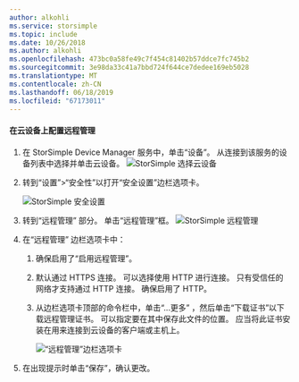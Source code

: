 ```yaml
---
author: alkohli
ms.service: storsimple
ms.topic: include
ms.date: 10/26/2018
ms.author: alkohli
ms.openlocfilehash: 473bc0a58fe49c7f454c81402b57ddce7fc745b2
ms.sourcegitcommit: 3e98da33c41a7bbd724f644ce7dedee169eb5028
ms.translationtype: MT
ms.contentlocale: zh-CN
ms.lasthandoff: 06/18/2019
ms.locfileid: "67173011"
---
```

#### <a name="to-configure-remote-management-on-cloud-appliance"></a>在云设备上配置远程管理

1. 在 StorSimple Device Manager 服务中，单击“设备”。  从连接到该服务的设备列表中选择并单击云设备。
    ![StorSimple 选择云设备](./media/storsimple-8000-configure-remote-management-http-device/sca-remote-manage1.png)

2. 转到“设置”>“安全性”以打开“安全设置”边栏选项卡。  

     ![StorSimple 安全设置](./media/storsimple-8000-configure-remote-management-http-device/sca-remote-manage2.png)

3. 转到“远程管理”  部分。 单击“远程管理”框。 
     ![StorSimple 远程管理](./media/storsimple-8000-configure-remote-management-http-device/sca-remote-manage3.png)

4. 在“远程管理”  边栏选项卡中：

    1. 确保启用了“启用远程管理”。 
    2. 默认通过 HTTPS 连接。 可以选择使用 HTTP 进行连接。 只有受信任的网络才支持通过 HTTP 连接。 确保启用了 HTTP。
    3. 从边栏选项卡顶部的命令栏中，单击“...更多”  ，然后单击“下载证书”以下载远程管理证书。  可以指定要在其中保存此文件的位置。 应当将此证书安装在用来连接到云设备的客户端或主机上。

        ![“远程管理”边栏选项卡](./media/storsimple-8000-configure-remote-management-http-device/sca-remote-manage4.png)
5. 在出现提示时单击“保存”，确认更改。 